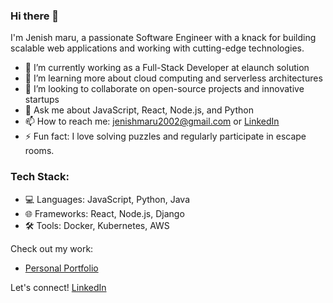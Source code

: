 ### Hi there 👋

I'm Jenish maru, a passionate Software Engineer with a knack for building scalable web applications and working with cutting-edge technologies.

- 🔭 I’m currently working as a Full-Stack Developer at elaunch solution
- 🌱 I’m learning more about cloud computing and serverless architectures
- 👯 I’m looking to collaborate on open-source projects and innovative startups
- 💬 Ask me about JavaScript, React, Node.js, and Python
- 📫 How to reach me: jenishmaru2002@gmail.com or [LinkedIn](https://www.linkedin.com/in/jenish-maru/)
- ⚡ Fun fact: I love solving puzzles and regularly participate in escape rooms.

### Tech Stack:
- 💻 Languages: JavaScript, Python, Java
- 🌐 Frameworks: React, Node.js, Django
- 🛠️ Tools: Docker, Kubernetes, AWS

Check out my work:
- [Personal Portfolio](https://portfolio-website-ruby-chi.vercel.app/)

Let's connect! [LinkedIn](https://www.linkedin.com/in/jenish-maru/) 

